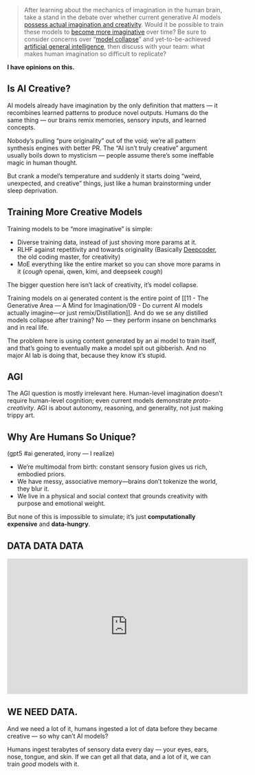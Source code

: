 > After learning about the mechanics of imagination in the human brain, take a stand in the debate over whether current generative AI models [possess actual imagination and creativity](https://theconversation.com/ai-can-replicate-human-creativity-in-two-key-ways-but-falls-apart-when-asked-to-produce-something-truly-new-204437). Would it be possible to train these models to [become more imaginative](https://unctad.org/news/replacement-human-artists-ai-systems-creative-industries) over time? Be sure to consider concerns over “[model collapse](https://www.euronews.com/next/2024/07/31/new-study-warns-of-model-collapse-as-ai-tools-train-on-ai-generated-content)” and yet-to-be-achieved [artificial general intelligence](https://www.mckinsey.com/featured-insights/mckinsey-explainers/what-is-artificial-general-intelligence-agi), then discuss with your team: what makes human imagination so difficult to replicate?

**I have opinions on this.**

## Is AI Creative?

AI models already have imagination by the only definition that matters — it recombines learned patterns to produce novel outputs. Humans do the same thing — our brains remix memories, sensory inputs, and learned concepts.

Nobody’s pulling “pure originality” out of the void; we’re all pattern synthesis engines with better PR. The “AI isn’t truly creative” argument usually boils down to mysticism — people assume there’s some ineffable magic in human thought.

But crank a model’s temperature and suddenly it starts doing “weird, unexpected, and creative” things, just like a human brainstorming under sleep deprivation.

## Training More Creative Models

Training models to be “more imaginative” is simple:

 - Diverse training data, instead of just shoving more params at it. 
 - RLHF against repetitivity and towards originality (Basically [Deepcoder](https://huggingface.co/agentica-org/DeepCoder-14B-Preview), the old coding master, for creativity)
 - MoE everything like the entire market so you can shove more params in it (*cough* openai, qwen, kimi, and deepseek *cough*)

The bigger question here isn’t lack of creativity, it’s model collapse.

Training models on ai generated content is the entire point of [[11 - The Generative Area — A Mind for Imagination/09 - Do current AI models actually imagine—or just remix/Distillation]]. And do we se any distilled models collapse after training? No — they perform insane on benchmarks and in real life.

The problem here is using content generated by an ai model to train itself, and that’s going to eventually make a model spit out gibberish. And no major AI lab is doing that, because they know it’s stupid.

## AGI

The AGI question is mostly irrelevant here. Human-level imagination doesn’t require human-level cognition; even current models demonstrate *proto-creativity*. AGI is about autonomy, reasoning, and generality, not just making trippy art.

## Why Are Humans So Unique?

(gpt5 #ai generated, irony — I realize)

- We’re multimodal from birth: constant sensory fusion gives us rich, embodied priors.
- We have messy, associative memory—brains don’t tokenize the world, they blur it.
- We live in a physical and social context that grounds creativity with purpose and emotional weight.  

But none of this is impossible to simulate; it’s just **computationally expensive** and **data-hungry**.

## DATA DATA DATA

<iframe width="560" height="315" src="https://www.youtube.com/embed/8fcSviC7cRM?si=g6hr5SsfeYMTblCW&amp;start=28" title="YouTube video player" frameborder="0" allow="accelerometer; autoplay; clipboard-write; encrypted-media; gyroscope; picture-in-picture; web-share" referrerpolicy="strict-origin-when-cross-origin" allowfullscreen></iframe>

## **WE NEED DATA.**

And we need a lot of it, humans ingested a lot of data before they became creative — so why can’t AI models?

Humans ingest terabytes of sensory data every day — your eyes, ears, nose, tongue, and skin. If we can get all that data, and a lot of it, we can train *good* models with it.

